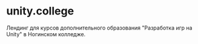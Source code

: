 # unity.college
Лендинг для курсов дополнительного образования "Разработка игр на Unity" в Ногинском колледже.

